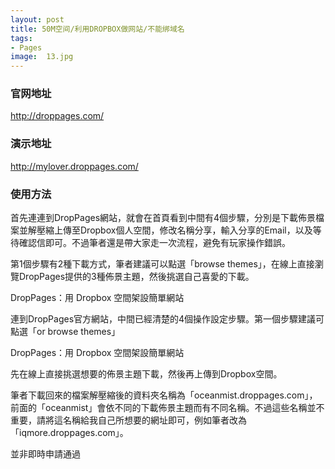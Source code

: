 ```yaml
---
layout: post
title: 50M空间/利用DROPBOX做网站/不能绑域名
tags:
- Pages
image:  13.jpg
---
```


### 官网地址
http://droppages.com/

### 演示地址
http://mylover.droppages.com/


### 使用方法
首先連連到DropPages網站，就會在首頁看到中間有4個步驟，分別是下載佈景檔案並解壓縮上傳至Dropbox個人空間，修改名稱分享，輸入分享的Email，以及等待確認信即可。不過筆者還是帶大家走一次流程，避免有玩家操作錯誤。

第1個步驟有2種下載方式，筆者建議可以點選「browse themes」，在線上直接瀏覽DropPages提供的3種佈景主題，然後挑選自己喜愛的下載。

DropPages：用 Dropbox 空間架設簡單網站

連到DropPages官方網站，中間已經清楚的4個操作設定步驟。第一個步驟建議可點選「or browse themes」

DropPages：用 Dropbox 空間架設簡單網站

先在線上直接挑選想要的佈景主題下載，然後再上傳到Dropbox空間。

筆者下載回來的檔案解壓縮後的資料夾名稱為「oceanmist.droppages.com」，前面的「oceanmist」會依不同的下載佈景主題而有不同名稱。不過這些名稱並不重要，請將這名稱給我自己所想要的網址即可，例如筆者改為「iqmore.droppages.com」。

並非即時申請通過